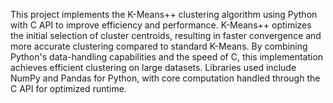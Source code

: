 This project implements the K-Means++ clustering algorithm using Python with C API to improve efficiency and performance. K-Means++ optimizes the initial selection of cluster centroids, resulting in faster convergence and more accurate clustering compared to standard K-Means. By combining Python's data-handling capabilities and the speed of C, this implementation achieves efficient clustering on large datasets. Libraries used include NumPy and Pandas for Python, with core computation handled through the C API for optimized runtime.
